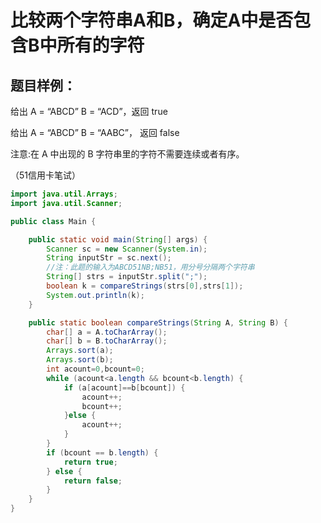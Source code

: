 # 比较两个字符串A和B，确定A中是否包含B中所有的字符

## 题目样例：

给出 A = “ABCD” B = “ACD”，返回 true

给出 A = “ABCD” B = “AABC”， 返回 false

注意:在 A 中出现的 B 字符串里的字符不需要连续或者有序。

（51信用卡笔试）
````Java
import java.util.Arrays;
import java.util.Scanner;

public class Main {

    public static void main(String[] args) {
        Scanner sc = new Scanner(System.in);
        String inputStr = sc.next();
        //注：此题的输入为ABCD51NB;NB51，用分号分隔两个字符串
        String[] strs = inputStr.split(";");
        boolean k = compareStrings(strs[0],strs[1]);
        System.out.println(k);
    }

    public static boolean compareStrings(String A, String B) {
        char[] a = A.toCharArray();
        char[] b = B.toCharArray();
        Arrays.sort(a);
        Arrays.sort(b);
        int acount=0,bcount=0;
        while (acount<a.length && bcount<b.length) {
            if (a[acount]==b[bcount]) {
                acount++;
                bcount++;
            }else {
                acount++;
            }
        }
        if (bcount == b.length) {
            return true;
        } else {
            return false;
        }
    }
}
````
